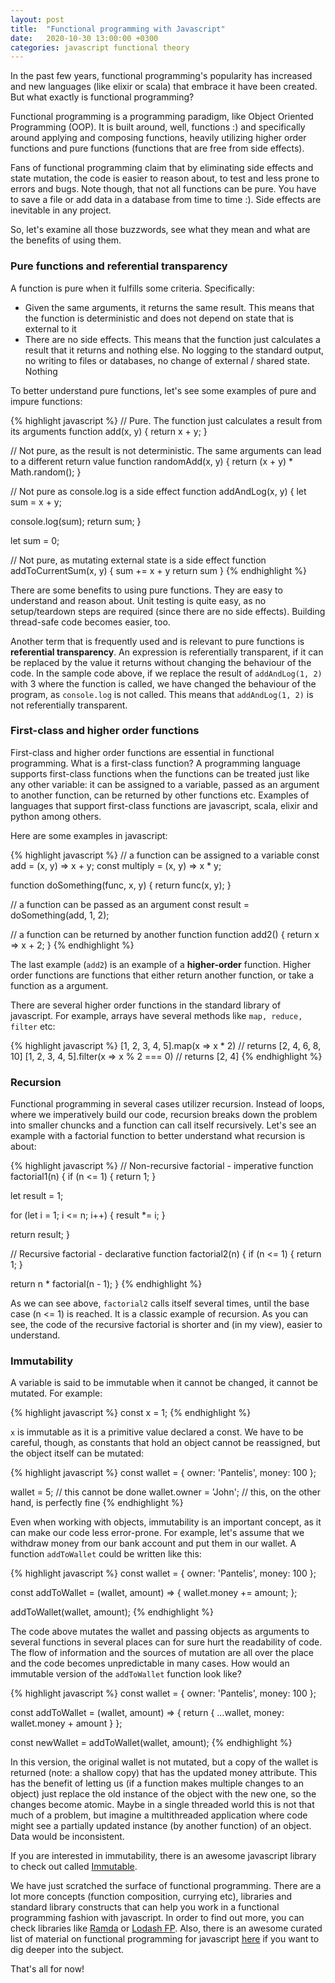```yaml
---
layout: post
title:  "Functional programming with Javascript"
date:   2020-10-30 13:00:00 +0300
categories: javascript functional theory
---
```

In the past few years, functional programming's popularity has increased and new languages (like elixir or scala) that embrace it have been created. But what exactly is functional programming?

Functional programming is a programming paradigm, like Object Oriented Programming (OOP). It is built around, well, functions :) and specifically around applying and composing functions, heavily utilizing higher order functions and pure functions (functions that are free from side effects).

Fans of functional programming claim that by eliminating side effects and state mutation, the code is easier to reason about, to test and less prone to errors and bugs. Note though, that not all functions can be pure. You have to save a file or add data in a database from time to time :). Side effects are inevitable in any project.

So, let's examine all those buzzwords, see what they mean and what are the benefits of using them.

### Pure functions and referential transparency

A function is pure when it fulfills some criteria. Specifically:

* Given the same arguments, it returns the same result. This means that the function is deterministic and does not depend on state that is external to it
* There are no side effects. This means that the function just calculates a result that it returns and nothing else. No logging to the standard output, no writing to files or databases, no change of external / shared state. Nothing

To better understand pure functions, let's see some examples of pure and impure functions:

{% highlight javascript %}
// Pure. The function just calculates a result from its arguments
function add(x, y) {
  return x + y;
}

// Not pure, as the result is not deterministic. The same arguments can lead to a different return value
function randomAdd(x, y) {
  return (x + y) * Math.random();
}

// Not pure as console.log is a side effect
function addAndLog(x, y) {
  let sum = x + y;

  console.log(sum);
  return sum;
}

let sum = 0;

// Not pure, as mutating external state is a side effect
function addToCurrentSum(x, y) {
  sum += x + y
  return sum
}
{% endhighlight %}

There are some benefits to using pure functions. They are easy to understand and reason about. Unit testing is quite easy, as no setup/teardown steps are required (since there are no side effects). Building thread-safe code becomes easier, too.

Another term that is frequently used and is relevant to pure functions is **referential transparency**. An expression is referentially transparent, if it can be replaced by the value it returns without changing the behaviour of the code. In the sample code above, if we replace the result of ```addAndLog(1, 2)``` with 3 where the function is called, we have changed the behaviour of the program, as ```console.log``` is not called. This means that ```addAndLog(1, 2)``` is not referentially transparent.

### First-class and higher order functions

First-class and higher order functions are essential in functional programming. What is a first-class function? A programming language supports first-class functions when the functions can be treated just like any other variable: it can be assigned to a variable, passed as an argument to another function, can be returned by other functions etc. Examples of languages that support first-class functions are javascript, scala, elixir and python among others.

Here are some examples in javascript:

{% highlight javascript %}
// a function can be assigned to a variable
const add = (x, y) => x + y;
const multiply = (x, y) => x * y;

function doSomething(func, x, y) {
  return func(x, y);
}

// a function can be passed as an argument
const result = doSomething(add, 1, 2);

// a function can be returned by another function
function add2() {
  return x => x + 2;
}
{% endhighlight %}

The last example (```add2```) is an example of a **higher-order** function. Higher order functions are functions that either return another function, or take a function as a argument.

There are several higher order functions in the standard library of javascript. For example, arrays have several methods like ```map, reduce, filter``` etc:

{% highlight javascript %}
[1, 2, 3, 4, 5].map(x => x * 2) // returns [2, 4, 6, 8, 10]
[1, 2, 3, 4, 5].filter(x => x % 2 === 0) // returns [2, 4]
{% endhighlight %}

### Recursion

Functional programming in several cases utilizer recursion. Instead of loops, where we imperatively build our code, recursion breaks down the problem into smaller chuncks and a function can call itself recursively. Let's see an example with a factorial function to better understand what recursion is about:

{% highlight javascript %}
// Non-recursive factorial - imperative
function factorial1(n) {
  if (n <= 1) {
    return 1;
  }

  let result = 1;

  for (let i = 1; i <= n; i++) {
    result *= i;
  }

  return result;
}

// Recursive factorial - declarative
function factorial2(n) {
  if (n <= 1) {
    return 1;
  }

  return n * factorial(n - 1);
}
{% endhighlight %}

As we can see above, ```factorial2``` calls itself several times, until the base case (n <= 1) is reached. It is a classic example of recursion. As you can see, the code of the recursive factorial is shorter and (in my view), easier to understand.

### Immutability

A variable is said to be immutable when it cannot be changed, it cannot be mutated. For example:

{% highlight javascript %}
const x = 1;
{% endhighlight %}

```x``` is immutable as it is a primitive value declared a const. We have to be careful, though, as constants that hold an object cannot be reassigned, but the object itself can be mutated:

{% highlight javascript %}
const wallet = { owner: 'Pantelis', money: 100 };

wallet = 5; // this cannot be done
wallet.owner = 'John'; // this, on the other hand, is perfectly fine
{% endhighlight %}

Even when working with objects, immutability is an important concept, as it can make our code less error-prone. For example, let's assume that we withdraw money from our bank account and put them in our wallet. A function ```addToWallet``` could be written like this:

{% highlight javascript %}
const wallet = { owner: 'Pantelis', money: 100 };

const addToWallet = (wallet, amount) => {
  wallet.money += amount;
};

addToWallet(wallet, amount);
{% endhighlight %}

The code above mutates the wallet and passing objects as arguments to several functions in several places can for sure hurt the readability of code. The flow of information and the sources of mutation are all over the place and the code becomes unpredictable in many cases. How would an immutable version of the ```addToWallet``` function look like?

{% highlight javascript %}
const wallet = { owner: 'Pantelis', money: 100 };

const addToWallet = (wallet, amount) => {
  return {
    ...wallet,
    money: wallet.money + amount
  }
};

const newWallet = addToWallet(wallet, amount);
{% endhighlight %}

In this version, the original wallet is not mutated, but a copy of the wallet is returned (note: a shallow copy) that has the updated money attribute. This has the benefit of letting us (if a function makes multiple changes to an object) just replace the old instance of the object with the new one, so the changes become atomic. Maybe in a single threaded world this is not that much of a problem, but imagine a multithreaded application where code might see a partially updated instance (by another function) of an object. Data would be inconsistent.

If you are interested in immutability, there is an awesome javascript library to check out called <a href="https://immutable-js.github.io/immutable-js/" target="_blank" rel="noopener nofollow">Immutable</a>.

We have just scratched the surface of functional programming. There are a lot more concepts (function composition, currying etc), libraries and standard library constructs that can help you work in a functional programming fashion with javascript. In order to find out more, you can check libraries like <a href="https://ramdajs.com/" target="_blank" rel="nofollow noopener">Ramda</a> or <a href="https://github.com/lodash/lodash/wiki/FP-Guide" target="_blank" rel="noopener nofollow">Lodash FP</a>. Also, there is an awesome curated list of material on functional programming for javascript <a href="https://github.com/stoeffel/awesome-fp-js" target="_blank" rel="noopener nofollow">here</a> if you want to dig deeper into the subject.

That's all for now!
